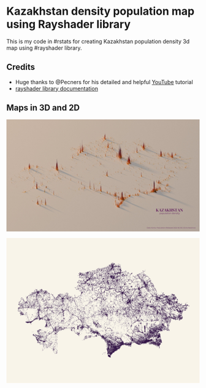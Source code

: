 # Kazakhstan density population map using Rayshader library
This is my code in #rstats for creating Kazakhstan population density 3d map using #rayshader library.

## Credits
* Huge thanks to @Pecners for his detailed and helpful [YouTube](https://www.youtube.com/watch?v=zgFXVhmKNbU) tutorial
* [rayshader library documentation](https://www.rayshader.com/)

## Maps in 3D and 2D
![](plot_3d.png)

![](plot_2d.png)
